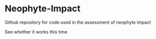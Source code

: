 # Neophyte-Impact

Github repository for code used in the assessment of neophyte impact

See whether it works this time
